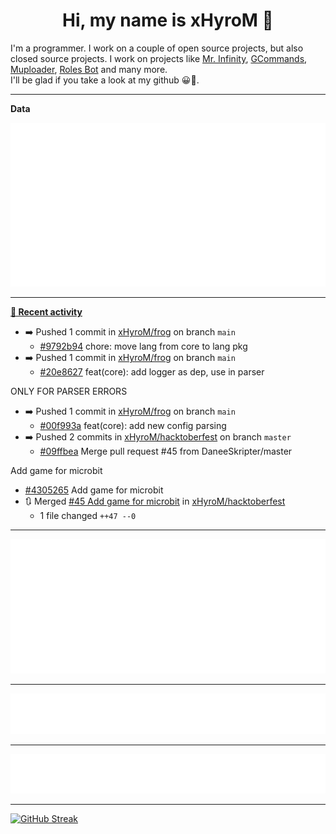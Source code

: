 <p align="center">
    <!-- <img src="https://avatars.githubusercontent.com/u/56601352" width="192" alt="hyro's pfp" /> -->
    <h1 align="center">Hi, my name is xHyroM 👋</h1>
</p>

I'm a programmer. I work on a couple of open source projects, but also closed source projects. I work on projects like [Mr. Infinity](https://discord.com/oauth2/authorize?client_id=720321585625694239&scope=bot%20applications.commands&permissions=8&redirect_uri=https://blobs.gq/imanager&prompt=consent&response_type=code), [GCommands](https://github.com/Garlic-Team/GCommands), [Muploader](https://github.com/xHyroM/Muploader), [Roles Bot](https://github.com/xHyroM/roles-bot) and many more.  
I'll be glad if you take a look at my github 😀👀.

___
**Data**

<img src="https://github.com/xHyroM/xHyroM/blob/master/.cache/base.svg">

___

**[📰 Recent activity](https://github.com/xHyroM)**
* ➡️ Pushed 1 commit in [xHyroM/frog](https://github.com/xHyroM/frog) on branch `main`
  * [#9792b94](https://github.com/xHyroM/frog/commit/9792b94) chore: move lang from core to lang pkg
* ➡️ Pushed 1 commit in [xHyroM/frog](https://github.com/xHyroM/frog) on branch `main`
  * [#20e8627](https://github.com/xHyroM/frog/commit/20e8627) feat(core): add logger as dep, use in parser

ONLY FOR PARSER ERRORS
* ➡️ Pushed 1 commit in [xHyroM/frog](https://github.com/xHyroM/frog) on branch `main`
  * [#00f993a](https://github.com/xHyroM/frog/commit/00f993a) feat(core): add new config parsing
* ➡️ Pushed 2 commits in [xHyroM/hacktoberfest](https://github.com/xHyroM/hacktoberfest) on branch `master`
  * [#09ffbea](https://github.com/xHyroM/hacktoberfest/commit/09ffbea) Merge pull request #45 from DaneeSkripter/master

Add game for microbit
  * [#4305265](https://github.com/xHyroM/hacktoberfest/commit/4305265) Add game for microbit
* 🔃 Merged [#45 Add game for microbit](https://github.com/xHyroM/hacktoberfest/pull/45) in [xHyroM/hacktoberfest](https://github.com/xHyroM/hacktoberfest)
  * 1 file changed `++47 --0`


___

<img src="https://github.com/xHyroM/xHyroM/blob/master/.cache/isocalendar.svg">

___

<img src="https://github.com/xHyroM/xHyroM/blob/master/.cache/languages.svg">

___

<img src="https://github.com/xHyroM/xHyroM/blob/master/.cache/achievements.svg">

___

[![GitHub Streak](https://github-readme-streak-stats.herokuapp.com?user=xHyroM&theme=dark&hide_border=true&date_format=M%20j%5B%2C%20Y%5D)](https://git.io/streak-stats)
